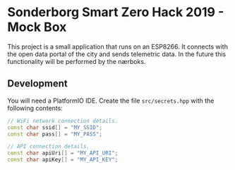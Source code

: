 # Sonderborg Smart Zero Hack 2019 - Mock Box

This project is a small application that runs on an ESP8266. It connects with the open data portal of the city and sends telemetric data. In the future this functionality will be performed by the nærboks.

## Development

You will need a PlatformIO IDE. Create the file `src/secrets.hpp` with the following contents:

```cpp
// WiFi network connection details.
const char ssid[] = "MY_SSID";
const char pass[] = "MY_PASS";

// API connection details.
const char apiUri[] = "MY_API_URI";
const char apiKey[] = "MY_API_KEY";
```
